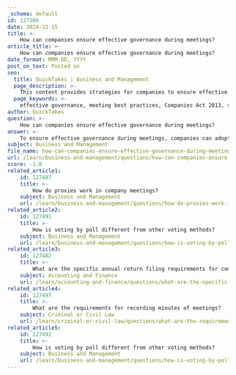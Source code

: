 ```yaml
---
_schema: default
id: 127506
date: 2024-12-15
title: >-
    How can companies ensure effective governance during meetings?
article_title: >-
    How can companies ensure effective governance during meetings?
date_format: MMM DD, YYYY
post_on_text: Posted on
seo:
  title: QuickTakes | Business and Management
  page_description: >-
    This content provides strategies for companies to ensure effective governance during meetings, focusing on structured agendas, role clarity, transparency, and compliance with legal standards.
  page_keywords: >-
    effective governance, meeting best practices, Companies Act 2013, structured agendas, role clarity, transparency, decision tracking, meeting minutes, regular meetings, participant engagement, compliance, feedback
author: QuickTakes
question: >-
    How can companies ensure effective governance during meetings?
answer: >-
    To ensure effective governance during meetings, companies can adopt several best practices that align with the principles outlined in the Companies Act, 2013, and general corporate governance standards. Here are some key strategies:\n\n1. **Structured Meeting Agendas**: Clearly define the objectives of the meeting and structure the agenda around pressing corporate issues. This helps in maintaining focus and ensuring that all relevant topics are covered.\n\n2. **Role Clarity**: Assign specific roles and responsibilities to participants. For instance, designate a facilitator to guide the meeting and a secretary to take minutes. Separating the roles of the board Chair and the CEO can also enhance governance by providing checks and balances.\n\n3. **Preparation and Transparency**: Distribute meeting materials in advance to allow participants to prepare adequately. This includes financial reports and any proposals that will be discussed. Transparency in sharing information fosters trust and informed decision-making.\n\n4. **Decision Tracking**: Utilize tools designed for governance meetings to streamline processes. For example, platforms like Holaspirit can help manage proposals and track decisions made during the meeting, ensuring accountability.\n\n5. **Thorough Minutes**: Keep detailed minutes of the meeting, capturing key discussions, decisions, and action items. This not only serves as a record but also helps in following up on commitments made during the meeting.\n\n6. **Regular Meetings**: Ensure that meetings are held regularly, as mandated by the Companies Act, 2013. This includes board meetings and annual general meetings (AGMs), which are crucial for maintaining compliance and governance.\n\n7. **Engagement and Participation**: Encourage active participation from all members. This can be facilitated through check-ins at the beginning of the meeting, allowing participants to share their current state or concerns.\n\n8. **Avoid Surprises**: Do not introduce unexpected topics or executive sessions during meetings, as this can create anxiety and hinder open communication.\n\n9. **Compliance with Legal Requirements**: Adhere to the statutory requirements outlined in the Companies Act, 2013, including the timely filing of annual returns and maintenance of registers. This ensures that the company remains compliant and upholds good governance practices.\n\n10. **Feedback and Improvement**: After meetings, solicit feedback from participants to identify areas for improvement. This can help refine the meeting process and enhance overall effectiveness.\n\nBy implementing these practices, companies can foster a culture of effective governance during meetings, leading to better decision-making and enhanced organizational performance.
subject: Business and Management
file_name: how-can-companies-ensure-effective-governance-during-meetings.md
url: /learn/business-and-management/questions/how-can-companies-ensure-effective-governance-during-meetings
score: -1.0
related_article1:
    id: 127487
    title: >-
        How do proxies work in company meetings?
    subject: Business and Management
    url: /learn/business-and-management/questions/how-do-proxies-work-in-company-meetings
related_article2:
    id: 127491
    title: >-
        How is voting by poll different from other voting methods?
    subject: Business and Management
    url: /learn/business-and-management/questions/how-is-voting-by-poll-different-from-other-voting-methods
related_article3:
    id: 127482
    title: >-
        What are the specific annual return filing requirements for companies under the Companies Act 2013?
    subject: Accounting and Finance
    url: /learn/accounting-and-finance/questions/what-are-the-specific-annual-return-filing-requirements-for-companies-under-the-companies-act-2013
related_article4:
    id: 127497
    title: >-
        What are the requirements for recording minutes of meetings?
    subject: Criminal or Civil Law
    url: /learn/criminal-or-civil-law/questions/what-are-the-requirements-for-recording-minutes-of-meetings
related_article5:
    id: 127491
    title: >-
        How is voting by poll different from other voting methods?
    subject: Business and Management
    url: /learn/business-and-management/questions/how-is-voting-by-poll-different-from-other-voting-methods
---
```


&nbsp;